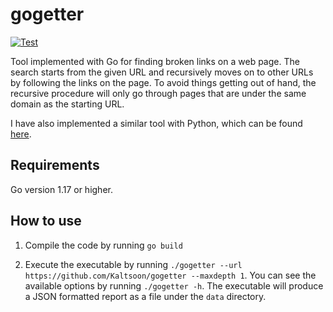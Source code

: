 # gogetter

[![Test](https://github.com/Kaltsoon/gogetter/actions/workflows/test.yml/badge.svg)](https://github.com/Kaltsoon/gogetter/actions/workflows/test.yml)

Tool implemented with Go for finding broken links on a web page. The search starts from the given URL and recursively moves on to other URLs by following the links on the page. To avoid things getting out of hand, the recursive procedure will only go through pages that are under the same domain as the starting URL.

I have also implemented a similar tool with Python, which can be found [here](https://github.com/Kaltsoon/dead-link-checker).

## Requirements

Go version 1.17 or higher.

## How to use

1. Compile the code by running `go build`

2. Execute the executable by running `./gogetter --url https://github.com/Kaltsoon/gogetter --maxdepth 1`. You can see the available options by running `./gogetter -h`. The executable will produce a JSON formatted report as a file under the `data` directory.
